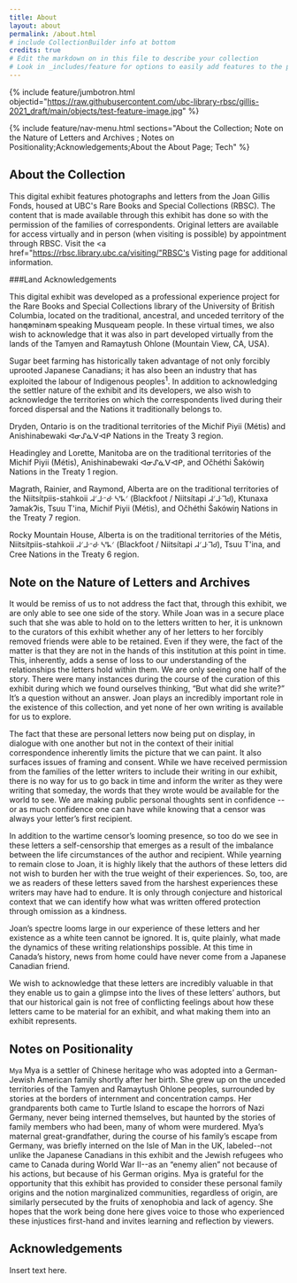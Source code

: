```yaml
---
title: About
layout: about
permalink: /about.html
# include CollectionBuilder info at bottom
credits: true
# Edit the markdown on in this file to describe your collection
# Look in _includes/feature for options to easily add features to the page
---
```


{% include feature/jumbotron.html objectid="https://raw.githubusercontent.com/ubc-library-rbsc/gillis-2021_draft/main/objects/test-feature-image.jpg" %}

{% include feature/nav-menu.html sections="About the Collection; Note on the Nature of Letters and Archives ; Notes on Positionality;Acknowledgements;About the About Page; Tech" %}

## About the Collection

This digital exhibit features photographs and letters from the Joan Gillis Fonds, housed at UBC's Rare Books and Special Collections (RBSC). The content that is made available through this exhibit has done so with the permission of the families of correspondents. Original letters are available for access virtually and in person (when visiting is possible) by appointment through RBSC. Visit the <a href="https://rbsc.library.ubc.ca/visiting/"RBSC's Visting page</a> for additional information.
  
###Land Acknowledgements

This digital exhibit was developed as a professional experience project for the Rare Books and Special Collections library of the University of British Columbia, located on the traditional, ancestral, and unceded territory of the hən̓q̓əmin̓əm̓ speaking Musqueam people. In these virtual times, we also wish to acknowledge that it was also in part developed virtually from the lands of the Tamyen and Ramaytush Ohlone (Mountain View, CA, USA).

Sugar beet farming has historically taken advantage of not only forcibly uprooted Japanese Canadians; it has also been an industry that has exploited the labour of Indigenous peoples<sup>1</sup>. In addition to acknowledging the settler nature of the exhibit and its developers, we also wish to acknowledge the territories on which the correspondents lived during their forced dispersal and the Nations it traditionally belongs to.

Dryden, Ontario is on the traditional territories of the Michif Piyii (Métis)  and Anishinabewaki ᐊᓂᔑᓈᐯᐗᑭ Nations in the Treaty 3 region.

Headingley and Lorette, Manitoba are on the traditional territories of the Michif Piyii (Métis), Anishinabewaki ᐊᓂᔑᓈᐯᐗᑭ, and Očhéthi Šakówiŋ Nations in the Treaty 1 region.

Magrath, Rainier, and Raymond, Alberta are on the traditional territories of the Niitsítpiis-stahkoii ᖹᐟᒧᐧᐨᑯᐧ ᓴᐦᖾᐟ (Blackfoot / Niitsítapi ᖹᐟᒧᐧᒣᑯ), Ktunaxa ɁamakɁis, Tsuu T'ina, Michif Piyii (Métis), and Očhéthi Šakówiŋ Nations in the Treaty 7 region.

Rocky Mountain House, Alberta is on the traditional territories of the Métis, Niitsítpiis-stahkoii ᖹᐟᒧᐧᐨᑯᐧ ᓴᐦᖾᐟ (Blackfoot / Niitsítapi ᖹᐟᒧᐧᒣᑯ), Tsuu T'ina, and Cree Nations in the Treaty 6 region.

## Note on the Nature of Letters and Archives 

It would be remiss of us to not address the fact that, through this exhibit, we are only able to see one side of the story. While Joan was in a secure place such that she was able to hold on to the letters written to her, it is unknown to the curators of this exhibit whether any of her letters to her forcibly removed friends were able to be retained. Even if they were, the fact of the matter is that they are not in the hands of this institution at this point in time. This, inherently, adds a sense of loss to our understanding of the relationships the letters hold within them. We are only seeing one half of the story. There were many instances during the course of the curation of this exhibit during which we found ourselves thinking, “But what did she write?” It’s a question without an answer. Joan plays an incredibly important role in the existence of this collection, and yet none of her own writing is available for us to explore.

The fact that these are personal letters now being put on display, in dialogue with one another but not in the context of their initial correspondence inherently limits the picture that we can paint. It also surfaces issues of framing and consent. While we have received permission from the families of the letter writers to include their writing in our exhibit, there is no way for us to go back in time and inform the writer as they were writing that someday, the words that they wrote would be available for the world to see. We are making public personal thoughts sent in confidence -- or as much confidence one can have while knowing that a censor was always your letter’s first recipient.

In addition to the wartime censor’s looming presence, so too do we see in these letters a self-censorship that emerges as a result of the imbalance between the life circumstances of the author and recipient. While yearning to remain close to Joan, it is highly likely that the authors of these letters did not wish to burden her with the true weight of their experiences. So, too, are we as readers of these letters saved from the harshest experiences these writers may have had to endure. It is only through conjecture and historical context that we can identify how what was written offered protection through omission as a kindness.

Joan’s spectre looms large in our experience of these letters and her existence as a white teen cannot be ignored. It is, quite plainly, what made the dynamics of these writing relationships possible. At this time in Canada’s history, news from home could have never come from a Japanese Canadian friend.

We wish to acknowledge that these letters are incredibly valuable in that they enable us to gain a glimpse into the lives of these letters’ authors, but that our historical gain is not free of conflicting feelings about how these letters came to be material for an exhibit, and what making them into an exhibit represents.

## Notes on Positionality

<small> Mya </small>
Mya is a settler of Chinese heritage who was adopted into a German-Jewish American family shortly after her birth. She grew up on the unceded territories of the Tamyen and Ramaytush Ohlone peoples, surrounded by stories at the borders of internment and concentration camps. Her grandparents both came to Turtle Island to escape the horrors of Nazi Germany, never being interned themselves, but haunted by the stories of family members who had been, many of whom were murdered. Mya’s maternal great-grandfather, during the course of his family’s escape from Germany, was briefly interned on the Isle of Man in the UK, labeled--not unlike the Japanese Canadians in this exhibit and the Jewish refugees who came to Canada during World War II--as an “enemy alien” not because of his actions, but because of his German origins. Mya is grateful for the opportunity that this exhibit has provided to consider these personal family origins and the notion marginalized communities, regardless of origin, are similarly persecuted by the fruits of xenophobia and lack of agency. She hopes that the work being done here gives voice to those who experienced these injustices first-hand and invites learning and reflection by viewers.


## Acknowledgements

Insert text here.
